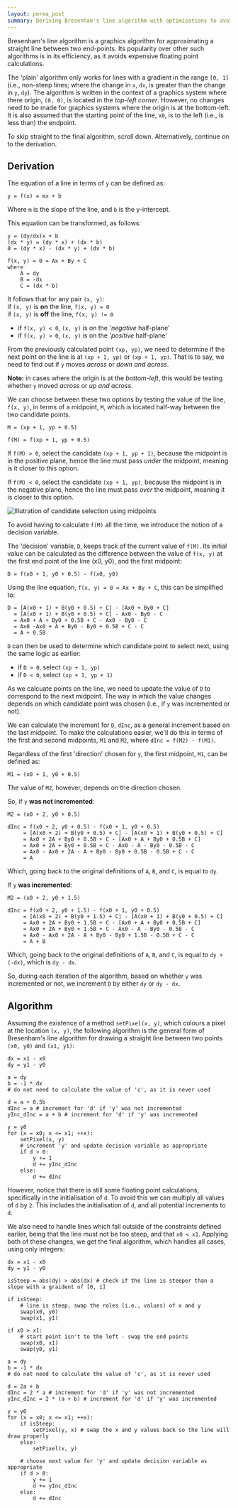 ```yaml
---
layout: perma_post
summary: Deriving Bresenham's line algorithm with optimisations to avoid floating point calculations.
---
```


Bresenham's line algorithm is a graphics algorithm for approximating a straight line between two end-points.
Its popularity over other such algorithms is in its efficiency, as it avoids expensive floating point calculations.

The 'plain' algorithm only works for lines with a gradient in the range `[0, 1]` (i.e., non-steep lines; where the change in `x`, `dx`, is greater than the change in `y`, `dy`).
The algorithm is written in the context of a graphics system where there origin, `(0, 0)`, is located in the *top-left corner*.
However, no changes need to be made for graphics systems where the origin is at the bottom-left.
It is also assumed that the starting point of the line, `x0`, is to the left (i.e., is less than) the endpoint.

To skip straight to the final algorithm, scroll down.
Alternatively, continue on to the derivation.

## Derivation ##

The equation of a line in terms of `y` can be defined as:

	y = f(x) = mx + b

Where `m` is the slope of the line, and `b` is the y-intercept.

This equation can be transformed, as follows:

	y = (dy/dx)x + b
	(dx * y) = (dy * x) + (dx * b)
	0 = (dy * x) - (dx * y) + (dx * b)

	f(x, y) = 0 = Ax + By + C
	where
		A = dy
		B = -dx
		C = (dx * b)

It follows that for any pair `(x, y)`:  
if `(x, y)` is __on__ the line, `f(x, y) = 0`  
if `(x, y)` is __off__ the line, `f(x, y) != 0`  

* if `f(x, y) < 0`, `(x, y)` is on the '*negative* half-plane'
* if `f(x, y) > 0`, `(x, y)` is on the '*positive* half-plane'

From the previously calculated point `(xp, yp)`, we need to determine if the next point on the line is at `(xp + 1, yp)` or `(xp + 1, yp)`.
That is to say, we need to find out if `y` moves *across* or *down and across*.

__Note:__ in cases where the origin is at the *bottom-left*, this would be testing whether `y` moved *across* or *up and across*.

We can choose between these two options by testing the value of the line, `f(x, y)`, in terms of a midpoint, `M`, which is located half-way between the two candidate points.

	M = (xp + 1, yp + 0.5)

	f(M) = f(xp + 1, yp + 0.5)

If `f(M) > 0`, select the candidate `(xp + 1, yp + 1)`, because the midpoint is in the positive plane, hence the line must pass *under* the midpoint, meaning is it closer to this option.

If `f(M) < 0`, select the candidate `(xp + 1, yp)`, because the midpoint is in the negative plane, hence the line must pass *over* the midpoint, meaning it is closer to this option.

![Illutration of candidate selection using midpoints]({{site.url}}/img/bresenhams.png)

To avoid having to calculate `f(M)` all the time, we introduce the notion of a decision variable.

The 'decision' variable, `D`, keeps track of the current value of `f(M)`.
Its initial value can be calculated as the difference between the value of `f(x, y)` at the first end point of the line (x0, y0), and the first midpoint:

	D = f(x0 + 1, y0 + 0.5) - f(x0, y0)

Using the line equation, `f(x, y) = 0 = Ax + By + C`, this can be simplified to:

	D = [A(x0 + 1) + B(y0 + 0.5) + C] - [Ax0 + By0 + C]
	  = [A(x0 + 1) + B(y0 + 0.5) + C] - Ax0 - By0 - C
	  = Ax0 + A + By0 + 0.5B + C - Ax0 - By0 - C
	  = Ax0 -Ax0 + A + By0 - By0 + 0.5B + C - C
	  = A + 0.5B

`D` can then be used to determine which candidate point to select next, using the same logic as earlier:

* if `D > 0`, select `(xp + 1, yp)`
* if `D < 0`, select `(xp + 1, yp + 1)`

As we calcuate points on the line, we need to update the value of `D` to correspond to the next midpoint.
The way in which the value changes depends on which candidate point was chosen (i.e., if `y` was incremented or not).

We can calculate the increment for `D`, `dInc`, as a general increment based on the last midpoint.
To make the calculations easier, we'll do this in terms of the first and second midpoints, `M1` and `M2`, where `dInc = f(M2) - f(M1)`.

Regardless of the first 'direction' chosen for `y`, the first midpoint, `M1`, can be defined as:

	M1 = (x0 + 1, y0 + 0.5)

The value of `M2`, however, depends on the direction chosen.

So, if `y` __was not incremented__:

	M2 = (x0 + 2, y0 + 0.5)

	dInc = f(x0 + 2, y0 + 0.5) - f(x0 + 1, y0 + 0.5)
	     = [A(x0 + 2) + B(y0 + 0.5) + C] - [A(x0 + 1) + B(y0 + 0.5) + C]
	     = Ax0 + 2A + By0 + 0.5B + C - [Ax0 + A + By0 + 0.5B + C]
	     = Ax0 + 2A + By0 + 0.5B + C - Ax0 - A - By0 - 0.5B - C
	     = Ax0 - Ax0 + 2A - A + By0 - By0 + 0.5B - 0.5B + C - C
	     = A

Which, going back to the original definitions of `A`, `B`, and `C`, is equal to `dy`.

If `y` __was incremented__:

	M2 = (x0 + 2, y0 + 1.5)

	dInc = f(x0 + 2, y0 + 1.5) - f(x0 + 1, y0 + 0.5)
	     = [A(x0 + 2) + B(y0 + 1.5) + C] - [A(x0 + 1) + B(y0 + 0.5) + C]
	     = Ax0 + 2A + By0 + 1.5B + C - [Ax0 + A + By0 + 0.5B + C]
	     = Ax0 + 2A + By0 + 1.5B + C - Ax0 - A - By0 - 0.5B - C
	     = Ax0 - Ax0 + 2A - A + By0 - By0 + 1.5B - 0.5B + C - C
	     = A + B

Which, going back to the original definitions of `A`, `B`, and `C`, is equal to `dy + (-dx)`, which is `dy - dx`.

So, during each iteration of the algorithm, based on whether `y` was incremented or not, we increment `D` by either `dy` or `dy - dx`.

## Algorithm ##

Assuming the existence of a method `setPixel(x, y)`, which colours a pixel at the location `(x, y)`, the following algorithm is the general form of Bresenham's line algorithm for drawing a straight line between two points `(x0, y0)` and `(x1, y1)`:

	dx = x1 - x0
	dy = y1 - y0

	a = dy
	b = -1 * dx
	# do not need to calculate the value of 'c', as it is never used

	d = a + 0.5b
	dInc = a # increment for 'd' if 'y' was not incremented
	yInc_dInc = a + b # increment for 'd' if 'y' was incremented

	y = y0
	for (x = x0; x <= x1; ++x):
		setPixel(x, y)
		# increment 'y' and update decision variable as appropriate
		if d > 0:
			y += 1
			d += yInc_dInc
		else:
			d += dInc

However, notice that there is still some floating point calculations, specifically in the initialisation of `d`.
To avoid this we can multiply all values of `d` by `2`.
This includes the initialisation of `d`, and all potential increments to `d`.

We also need to handle lines which fall outside of the constraints defined earlier, being that the line must not be too steep, and that `x0 < x1`.
Applying both of these changes, we get the final algorithm, which handles all cases, using only integers:

	dx = x1 - x0
	dy = y1 - y0

	isSteep = abs(dy) > abs(dx) # check if the line is steeper than a slope with a graident of [0, 1]

	if isSteep:
		# line is steep, swap the roles (i.e., values) of x and y
		swap(x0, y0)
		swap(x1, y1)

	if x0 > x1:
		# start point isn't to the left - swap the end points
		swap(x0, x1)
		swap(y0, y1)

	a = dy
	b = -1 * dx
	# do not need to calculate the value of 'c', as it is never used

	d = 2a + b
	dInc = 2 * a # increment for 'd' if 'y' was not incremented
	yInc_dInc = 2 * (a + b) # increment for 'd' if 'y' was incremented

	y = y0
	for (x = x0; x <= x1; ++x):
		if isSteep:
			setPixel(y, x) # swap the x and y values back so the line will draw properly
		else:
			setPixel(x, y)

		# choose next value for 'y' and update decision variable as appropriate
		if d > 0:
			y += 1
			d += yInc_dInc
		else:
			d += dInc


